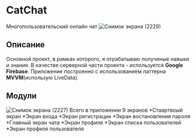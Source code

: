 # CatChat
Многопользовательский онлайн чат
![Снимок экрана (2229)](https://user-images.githubusercontent.com/73115406/154502355-541f3080-b407-40d8-ba13-d2ea82a3cfb1.png)
## Описание 
Основной проект, в рамках которого, я отрабатываю полученые навыки и знания. В качестве серверной части проекта - используется __Google Firebase__. Приложение построенно с использованием паттерна __MVVM__(использую LiveData). 
## Модули
![Снимок экрана (2227)](https://user-images.githubusercontent.com/73115406/154504629-3acc65df-4b0c-4fe8-8c50-9953a3637a08.png)
Всего в приложении 9 экранов
*Стаартвоый экран
*Экран входа
*Экран регистрации
*Экран востановления пароля
*Главный экран чата
*Экран профиля
*Экран списка пользователей
*Экран профиля пользователя
